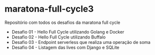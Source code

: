 # maratona-full-cycle3
Repositório com todos os desafios da maratona full cycle


 - Desafio 01 - Hello Full Cycle utilizando Golang e Docker
 - Desafio 02 - Hello Full Cycle utilizando Buffalo
 - Desafio 03 - Endpoint serverless que realiza uma operação de soma
 - Desafio 04 - Listagem das lives com Django e SQLite
